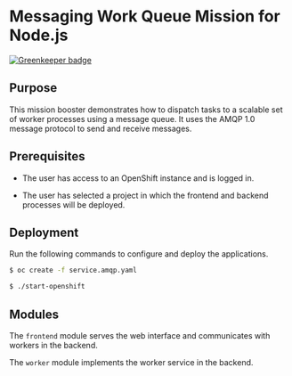 # Messaging Work Queue Mission for Node.js

[![Greenkeeper badge](https://badges.greenkeeper.io/nodeshift-starters/nodejs-messaging-work-queue-redhat.svg)](https://greenkeeper.io/)

## Purpose

This mission booster demonstrates how to dispatch tasks to a scalable
set of worker processes using a message queue. It uses the AMQP 1.0
message protocol to send and receive messages.

## Prerequisites

* The user has access to an OpenShift instance and is logged in.

* The user has selected a project in which the frontend and backend
  processes will be deployed.

## Deployment

Run the following commands to configure and deploy the applications.

```bash
$ oc create -f service.amqp.yaml

$ ./start-openshift
```
## Modules

The `frontend` module serves the web interface and communicates with
workers in the backend.

The `worker` module implements the worker service in the backend.
